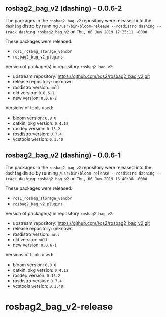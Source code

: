 ## rosbag2_bag_v2 (dashing) - 0.0.6-2

The packages in the `rosbag2_bag_v2` repository were released into the `dashing` distro by running `/usr/bin/bloom-release --rosdistro dashing --track dashing rosbag2_bag_v2` on `Thu, 06 Jun 2019 17:25:11 -0000`

These packages were released:
- `ros1_rosbag_storage_vendor`
- `rosbag2_bag_v2_plugins`

Version of package(s) in repository `rosbag2_bag_v2`:

- upstream repository: https://github.com/ros2/rosbag2_bag_v2.git
- release repository: unknown
- rosdistro version: `null`
- old version: `0.0.6-1`
- new version: `0.0.6-2`

Versions of tools used:

- bloom version: `0.8.0`
- catkin_pkg version: `0.4.12`
- rosdep version: `0.15.2`
- rosdistro version: `0.7.4`
- vcstools version: `0.1.40`


## rosbag2_bag_v2 (dashing) - 0.0.6-1

The packages in the `rosbag2_bag_v2` repository were released into the `dashing` distro by running `/usr/bin/bloom-release --rosdistro dashing --track dashing rosbag2_bag_v2` on `Thu, 06 Jun 2019 16:40:38 -0000`

These packages were released:
- `ros1_rosbag_storage_vendor`
- `rosbag2_bag_v2_plugins`

Version of package(s) in repository `rosbag2_bag_v2`:

- upstream repository: https://github.com/ros2/rosbag2_bag_v2.git
- release repository: unknown
- rosdistro version: `null`
- old version: `null`
- new version: `0.0.6-1`

Versions of tools used:

- bloom version: `0.8.0`
- catkin_pkg version: `0.4.12`
- rosdep version: `0.15.2`
- rosdistro version: `0.7.4`
- vcstools version: `0.1.40`


# rosbag2_bag_v2-release